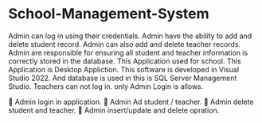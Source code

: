 # School-Management-System
Admin can log in using their credentials. Admin have the ability to add and 
delete student record. Admin can also add and delete teacher records. 
Admin are responsible for ensuring all student and teacher information is 
correctly stored in the database. 
This Application used for school. This Application is Desktop Appliction. 
This software is developed in Visual Studio 2022. And database is used in 
this is SQL Server Management Studio. 
Teachers can not log in. only Admin Login is allows. 

 Admin login in application. 
 Admin Ad student / teacher. 
 Admin delete student and teacher. 
 Admin insert/update and delete opration. 
